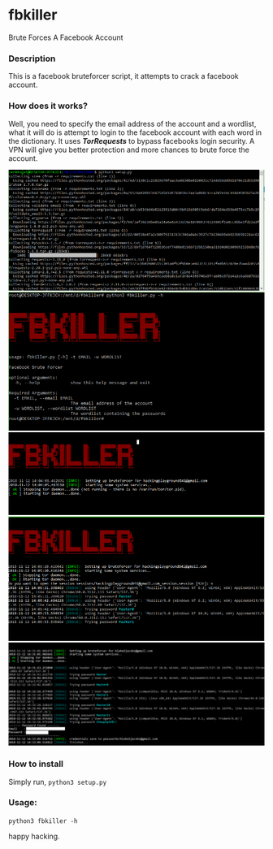 # fbkiller
Brute Forces A Facebook Account

### Description 
This is a facebook bruteforcer script, it attempts to crack a facebook account.

### How does it works?
Well, you need to specify the email address of the account and a wordlist,
what it will do is attempt to login to the facebook account with each word in the
dictionary. It uses ***TorRequests*** to bypass facebooks login security.
A VPN will give you better protection and more chances to brute force the account.

![Screenshot](fbkiller01.PNG)
![Screenshot](fbkiller02.PNG)
![Screenshot](fbkiller03.PNG)
![Screenshot](fbkiller04.PNG)
![Screenshot](fbkiller05.PNG)


### How to install
Simply run,
`python3 setup.py`

### Usage:
`python3 fbkiller -h`

happy hacking.
